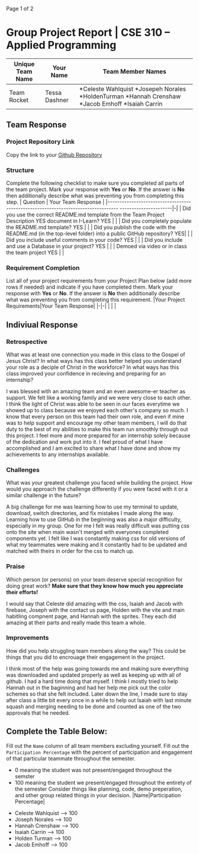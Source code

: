 
Page
1
of 2
# Group Project Report | CSE 310 – Applied Programming
|Unique Team Name|Your Name|Team Member Names|
|-|-|-|
|Team Rocket|Tessa Dashner|*Celeste Wahlquist *Josepeh Norales *HoldenTurman *Hannah Crenshaw *Jacob Emhoff *Isaiah Carrin|
## Team Response
### Project Repository Link
Copy the link to your [Github Repository](https://github.com/celeste-nunez/TeamRocket)
### Structure
Complete the following checklist to make sure you completed all parts of the team
project. Mark your response with **Yes** or **No**. If the answer is **No** then
additionally describe what was preventing you from completing this step.
| Question
| Your Team Response |
|----------------------------------------------------------------------------------
----------------------|-|
| Did you use the correct README.md template from the Team Project Description YES
document in I-Learn? YES | |
| Did you completely populate the README.md template? YES
| |
| Did you publish the code with the README.md (in the top-level folder) into a
public GitHub repository? YES| |
| Did you include useful comments in your code? YES
| |
| Did you include and use a Database in your project? YES
| |
| Demoed via video or in class the team project YES
| |
### Requirement Completion
List all of your project requirements from your Project Plan below (add more rows
if needed) and indicate if you have completed them. Mark your response with
**Yes** or **No**. If the answer is **No** then additionally describe what was
preventing you from completing this requirement.
|Your Project Requirements|Your Team Response|
|-|-|
| | |
## Indiviual Response
### Retrospective
What was at least one connection you made in this class to the Gospel of Jesus
Christ?
In what ways has this class better helped you understand your role as a deciple of
Christ in the workforce?
In what ways has this class improved your confidence in recieving and preparing for
an internship?

I was blessed with an amazing team and an even awesome-er teacher as support. We felt like a working family and we were very close to each other. I think the light of Christ was able to be seen in our faces everytime we showed up to class because we enjoyed each other's company so much. I know that every person on this team had their own role, and even if mine was to help support and encourage my other team members, I will do that duty to the best of my abilities to make this team run smoothly through out this project. I feel more and more prepared for an internship solely because of the dedication and work put into it. I feel proud of what I have accomplished and I am excited to share what I have done and show my achievements to any internships available. 

### Challenges
What was your greatest challenge you faced while building the project.
How would you approach the challenge differently if you were faced with it or a
similar challenge in the future?

A big challenge for me was learning how to use my terminal to update, download, switch directories, and fix mistakes I made along the way. Learning how to use GitHub in the beginning was also a major difficulty, especially in my group. One for me I felt was really difficult was putting css onto the site when main wasn't merged with everyones completed components yet. I felt like I was constantly making css for old versions of what my teammates were making and it constantly had to be updated and matched with theirs in order for the css to match up. 

### Praise
Which person (or persons) on your team deserve special recognition for doing great
work? **Make sure that they know how much you appreciate their efforts!**

I would say that Celeste did amazing with the css, Isaiah and Jacob with firebase, Joseph with the contact us page, Holden with the vite and main habitling compnent page, and Hannah with the sprites. They each did amazing at their parts and really made this team a whole. 

### Improvements
How did you help struggling team members along the way? This could be things that
you did to encrouage their engagement in the project.

I think most of the help was going towards me and making sure everything was downloaded and updated properly as well as keeping up with all of github. I had a hard time doing that myself. I think I mostly tried to help Hannah out in the baginning and had her help me pick out the color schemes so that she felt included. Later down the line, I made sure to stay after class a little bit every once in a while to help out Isaiah with last minute squash and merging needing to be done and counted as one of the two approvals that he needed. 

## Complete the Table Below:
Fill out the `Name` column of all team members excluding yourself.
Fill out the `Participation Percentage` with the percent of participation and
engagement of that particular teammate throughout the semester.
- 0 meaning the student was not present/engaged throughout the semster
- 100 meaning the student we present/engaged throughout the entirety of the
semester
Consider things like planning, code, demo preperation, and other group related
things in your decision.
|Name|Participation Percentage|
* Celeste Wahlquist --> 100
* Joseph Norales --> 100
* Hannah Crenshaw --> 100
* Isaiah Carrin --> 100
* Holden Turman --> 100
* Jacob Emhoff --> 100
<!-- Create this Markdown to a PDF and submit it. In visual studio code you can
convert this to a pdf with any one of the extensions. -->
